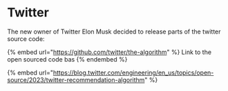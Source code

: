 # Twitter

The new owner of Twitter Elon Musk decided to release parts of the twitter source code:

{% embed url="https://github.com/twitter/the-algorithm" %}
Link to the open sourced code bas
{% endembed %}

{% embed url="https://blog.twitter.com/engineering/en_us/topics/open-source/2023/twitter-recommendation-algorithm" %}

